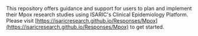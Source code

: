 This repository offers guidance and support for users to plan and implement their Mpox research studies using ISARIC's Clinical Epidemiology Platform. Please visit [https://isaricresearch.github.io/Responses/Mpox](https://isaricresearch.github.io/Responses/Mpox) to get started.
